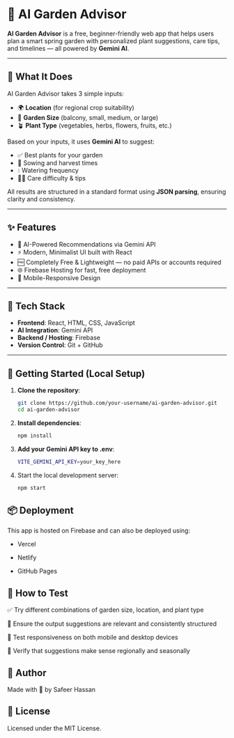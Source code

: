 # 🌿 AI Garden Advisor

**AI Garden Advisor** is a free, beginner-friendly web app that helps users plan a smart spring garden with personalized plant suggestions, care tips, and timelines — all powered by **Gemini AI**.

---

## 🌱 What It Does

AI Garden Advisor takes 3 simple inputs:
- 🌍 **Location** (for regional crop suitability)
- 📐 **Garden Size** (balcony, small, medium, or large)
- 🪴 **Plant Type** (vegetables, herbs, flowers, fruits, etc.)

Based on your inputs, it uses **Gemini AI** to suggest:
- ✅ Best plants for your garden
- 🌸 Sowing and harvest times
- 💧 Watering frequency
- 🧑‍🌾 Care difficulty & tips

All results are structured in a standard format using **JSON parsing**, ensuring clarity and consistency.

---

## ✨ Features

- 🔮 AI-Powered Recommendations via Gemini API  
- ⚡ Modern, Minimalist UI built with React  
- 🆓 Completely Free & Lightweight — no paid APIs or accounts required  
- 🌐 Firebase Hosting for fast, free deployment  
- 📲 Mobile-Responsive Design  

---

## 🔧 Tech Stack

- **Frontend**: React, HTML, CSS, JavaScript  
- **AI Integration**: Gemini API  
- **Backend / Hosting**: Firebase  
- **Version Control**: Git + GitHub  

---

## 🚀 Getting Started (Local Setup)

1. **Clone the repository**:
   ```bash
   git clone https://github.com/your-username/ai-garden-advisor.git
   cd ai-garden-advisor
2. **Install dependencies**:
   ```bash
   npm install
3. **Add your Gemini API key to .env**:
    ```bash
    VITE_GEMINI_API_KEY=your_key_here
4. Start the local development server:
    ```bash
    npm start


## 📦 Deployment

This app is hosted on Firebase and can also be deployed using:

- Vercel

- Netlify

- GitHub Pages

## 🧪 How to Test

✅ Try different combinations of garden size, location, and plant type

🔁 Ensure the output suggestions are relevant and consistently structured

📱 Test responsiveness on both mobile and desktop devices

🧠 Verify that suggestions make sense regionally and seasonally


## 👤 Author
Made with 💚 by Safeer Hassan

## 📜 License
Licensed under the MIT License.